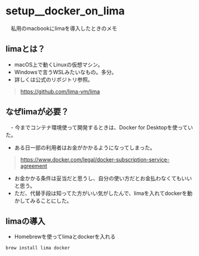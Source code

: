 # setup__docker_on_lima

　私用のmacbookにlimaを導入したときのメモ

## limaとは？

- macOS上で動くLinuxの仮想マシン。
- Windowsで言うWSLみたいなもの。多分。
- 詳しくは公式のリポジトリ参照。

> <https://github.com/lima-vm/lima>

## なぜlimaが必要？

　- 今までコンテナ環境使って開発するときは、Docker for Desktopを使っていた。
- ある日一部の利用者はお金がかかるようになってしまった。

> <https://www.docker.com/legal/docker-subscription-service-agreement>

- お金かかる条件は妥当だと思うし、自分の使い方だとお金払わなくてもいいと思う。
- ただ、代替手段は知ってた方がいい気がしたんで、limaを入れてdockerを動かしてみることにした。

## limaの導入

- Homebrewを使ってlimaとdockerを入れる

```bash
brew install lima docker
```

